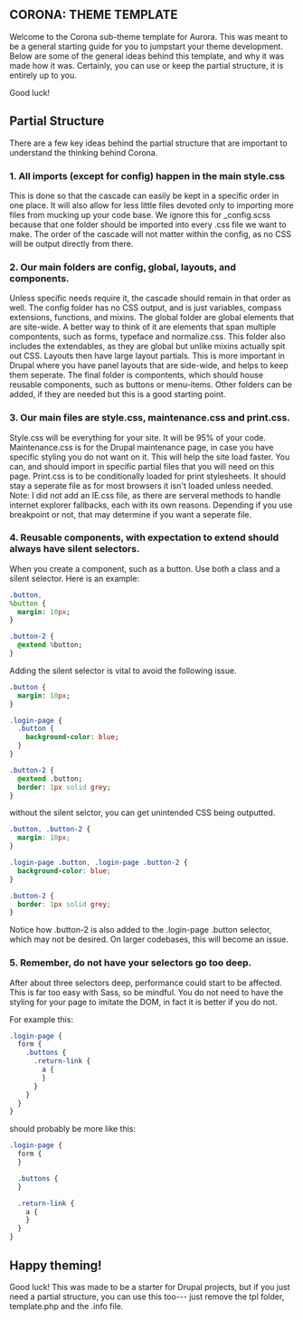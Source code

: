 CORONA: THEME TEMPLATE
----------------------

Welcome to the Corona sub-theme template for Aurora. This was meant to be a
general starting guide for you to jumpstart your theme development. Below are
some of the general ideas behind this template, and why it was made how it was.
Certainly, you can use or keep the partial structure, it is entirely up to you.

Good luck!

## Partial Structure

There are a few key ideas behind the partial structure that are important to
understand the thinking behind Corona.

### 1. All imports (except for config) happen in the main style.css

This is done so that the cascade can easily be kept in a specific order in one
place. It will also allow for less little files devoted only to importing more
files from mucking up your code base. We ignore this for _config.scss because
that one folder should be imported into every .css file we want to make. The
order of the cascade will not matter within the config, as no CSS will be output
directly from there.

### 2. Our main folders are config, global, layouts, and components.

Unless specific needs require it, the cascade should remain in that order as
well. The config folder has no CSS output, and is just variables, compass
extensions, functions, and mixins. The global folder are global elements that
are site-wide. A better way to think of it are elements that span multiple
compontents, such as forms, typeface and normalize.css. This folder also
includes the extendables, as they are global but unlike mixins actually spit out
CSS. Layouts then have large layout partials. This is more important in Drupal
where you have panel layouts that are side-wide, and helps to keep them
seperate. The final folder is compontents, which should house reusable
components, such as buttons or menu-items. Other folders can be added, if they
are needed but this is a good starting point.

### 3. Our main files are style.css, maintenance.css and print.css.

Style.css will be everything for your site. It will be 95% of your code.
Maintenance.css is for the Drupal maintenance page, in case you have specific
styling you do not want on it. This will help the site load faster. You can, and
should import in specific partial files that you will need on this page.
Print.css is to be conditionally loaded for print stylesheets. It should stay a
seperate file as for most browsers it isn't loaded unless needed. Note: I did
not add an IE.css file, as there are serveral methods to handle internet
explorer fallbacks, each with its own reasons. Depending if you use breakpoint
or not, that may determine if you want a seperate file.

### 4. Reusable components, with expectation to extend should always have silent selectors.

When you create a component, such as a button. Use both a class and a silent
selector. Here is an example:

```sass
.button,
%button {
  margin: 10px;
}

.button-2 {
  @extend %button;
}

```


Adding the silent selector is vital to avoid the following issue.

```sass
.button {
  margin: 10px;
}

.login-page {
  .button {
    background-color: blue;
  }
}

.button-2 {
  @extend .button;
  border: 1px solid grey;
}

```
without the silent selctor, you can get unintended CSS being outputted.

```css
.button, .button-2 {
  margin: 10px;
}

.login-page .button, .login-page .button-2 {
  background-color: blue;
}

.button-2 {
  border: 1px solid grey;
}
```

Notice how .button-2 is also added to the .login-page .button selector, which
may not be desired. On larger codebases, this will become an issue.


### 5. Remember, do not have your selectors go too deep.

After about three selectors deep, performance could start to be affected. This
is far too easy with Sass, so be mindful. You do not need to have the styling
for your page to imitate the DOM, in fact it is better if you do not.

For example this:

```sass
.login-page {
  form {
    .buttons {
      .return-link {
        a {
        }
      }
    }
  }
}

```

should probably be more like this:


```sass
.login-page {
  form {
  }

  .buttons {
  }

  .return-link {
    a {
    }
  }
}

```


## Happy theming!

Good luck! This was made to be a starter for Drupal projects, but if you just
need a partial structure, you can use this too--- just remove the tpl folder,
template.php and the .info file.